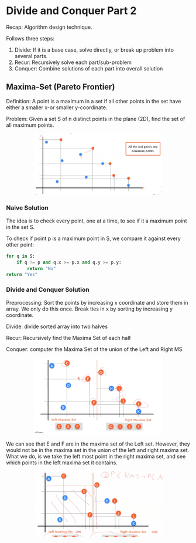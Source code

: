 # Divide and Conquer Part 2

Recap:
Algorithm design technique.

Follows three steps:

1. Divide: If it is a base case, solve directly, or break up problem into several parts.
2. Recur: Recursively solve each part/sub-problem
3. Conquer: Combine solutions of each part into overall solution

## Maxima-Set (Pareto Frontier)

Definition: A point is a maximum in a set if all other points in the set have either a smaller x-or smaller y-coordinate.

Problem: Given a set S of n distinct points in the plane (2D), find the set of all maximum points.

<p align="center">
    <img src="https://github.com/infernocadet/comp2123/blob/main/graphics/ms.png" width="350" height="auto">
</p>

### Naive Solution

The idea is to check every point, one at a time, to see if it a maximum point in the set S.

To check if point p is a maximum point in S, we compare it against every other point:

```python
for q in S:
    if q != p and q.x >= p.x and q.y >= p.y:
        return "No"
return "Yes"
```

### Divide and Conquer Solution

Preprocessing: Sort the points by increasing x coordinate and store them in array. We only do this once. Break ties in x by sorting by increasing y coordinate.

Divide: divide sorted array into two halves

Recur: Recursively find the Maxima Set of each half

Conquer: computer the Maxima Set of the union of the Left and Right MS

<p align="center">
    <img src="https://github.com/infernocadet/comp2123/blob/main/graphics/lr.png" width="350" height="auto">
</p>

We can see that E and F are in the maxima set of the Left set. However, they would not be in the maxima set in the union of the left and right maxima set. What we do, is we take the left most point in the right maxima set, and see which points in the left maxima set it contains.

<p align="center">
    <img src="https://github.com/infernocadet/comp2123/blob/main/graphics/maxi.png" width="350" height="auto">
</p>
